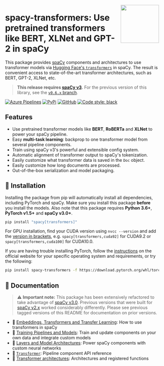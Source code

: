 <a href="https://explosion.ai"><img src="https://explosion.ai/assets/img/logo.svg" width="125" height="125" align="right" /></a>

# spacy-transformers: Use pretrained transformers like BERT, XLNet and GPT-2 in spaCy

This package provides [spaCy](https://github.com/explosion/spaCy) components and
architectures to use transformer models via
[Hugging Face's `transformers`](https://github.com/huggingface/transformers) in
spaCy. The result is convenient access to state-of-the-art transformer
architectures, such as BERT, GPT-2, XLNet, etc.

> **This release requires [spaCy v3](https://spacy.io/usage/v3).** For
> the previous version of this library, see the
> [`v0.6.x` branch](https://github.com/explosion/spacy-transformers/tree/v0.6.x).

[![Azure Pipelines](https://img.shields.io/azure-devops/build/explosion-ai/public/18/master.svg?logo=azure-pipelines&style=flat-square)](https://dev.azure.com/explosion-ai/public/_build?definitionId=18)
[![PyPi](https://img.shields.io/pypi/v/spacy-transformers.svg?style=flat-square&logo=pypi&logoColor=white)](https://pypi.python.org/pypi/spacy-transformers)
[![GitHub](https://img.shields.io/github/release/explosion/spacy-transformers/all.svg?style=flat-square&logo=github)](https://github.com/explosion/spacy-transformers/releases)
[![Code style: black](https://img.shields.io/badge/code%20style-black-000000.svg?style=flat-square)](https://github.com/ambv/black)

## Features

- Use pretrained transformer models like **BERT**, **RoBERTa** and **XLNet** to
  power your spaCy pipeline.
- Easy **multi-task learning**: backprop to one transformer model from several
  pipeline components.
- Train using spaCy v3's powerful and extensible config system.
- Automatic alignment of transformer output to spaCy's tokenization.
- Easily customize what transformer data is saved in the `Doc` object.
- Easily customize how long documents are processed.
- Out-of-the-box serialization and model packaging.

## 🚀 Installation

Installing the package from pip will automatically install all dependencies,
including PyTorch and spaCy. Make sure you install this package **before** you
install the models. Also note that this package requires **Python 3.6+**,
**PyTorch v1.5+** and **spaCy v3.0+**.

```bash
pip install "spacy[transformers]"
```

For GPU installation, find your CUDA version using `nvcc --version` and add the
[version in brackets](https://spacy.io/usage/#gpu), e.g.
`spacy[transformers,cuda92]` for CUDA9.2 or `spacy[transformers,cuda100]` for
CUDA10.0.

If you are having trouble installing PyTorch, follow the
[instructions](https://pytorch.org/get-started/locally/) on the official website
for your specific operating system and requirements, or try the following:

```bash
pip install spacy-transformers -f https://download.pytorch.org/whl/torch_stable.html
```

## 📖 Documentation

> ⚠️ **Important note:** This package has been extensively refactored to take
> advantage of [spaCy v3.0](https://spacy.io). Previous versions that
> were built for [spaCy v2.x](https://v2.spacy.io) worked considerably
> differently. Please see previous tagged versions of this README for
> documentation on prior versions.

- 📘
  [Embeddings, Transformers and Transfer Learning](https://spacy.io/usage/embeddings-transformers):
  How to use transformers in spaCy
- 📘 [Training Pipelines and Models](https://spacy.io/usage/training):
  Train and update components on your own data and integrate custom models
- 📘
  [Layers and Model Architectures](https://spacy.io/usage/layers-architectures):
  Power spaCy components with custom neural networks
- 📗 [`Transformer`](https://spacy.io/api/transformer): Pipeline
  component API reference
- 📗
  [Transformer architectures](https://spacy.io/api/architectures#transformers):
  Architectures and registered functions
